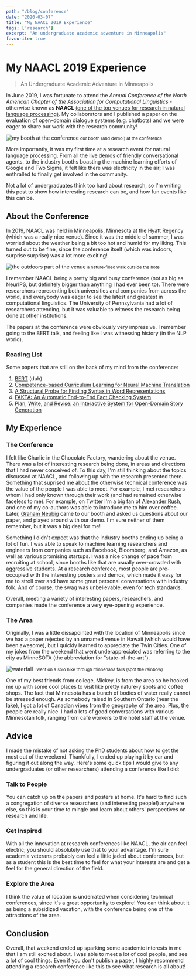 ```yaml
---
path: "/blog/conference"
date: "2020-03-07"
title: "My NAACL 2019 Experience"
tags: ['research']
excerpt: "An undergraduate academic adventure in Minneapolis"
favourite: true 
---
```


# My NAACL 2019 Experience
> An Undergraduate Academic Adventure in Minneapolis

In June 2019, I was fortunate to attend the *Annual Conference of the North American Chapter of the Association for Computational Linguistics* - otherwise known as **NAACL** [(one of the top venues for research in natural language processing)](https://naacl2019.org/). My collaborators and I published a paper on the evaluation of open-domain dialogue systems (e.g. chatbots) and we were eager to share our work with the research community!

![my booth at the conference](https://i.imgur.com/iYbqd4w.jpg)
<small> our booth (and demo!) at the conference </small>

More importantly, it was my first time at a research event for natural language processing. From all the live demos of friendly conversational agents, to the industry booths boasting the machine learning efforts of Google and Two Sigma, it felt like there was electricity in the air; I was enthralled to finally get involved in the community.

Not a lot of undergraduates think too hard about research, so I'm writing this post to show how interesting research can be, and how fun events like this can be.

## About the Conference
In 2019, NAACL was held in Minneapolis, Minnesota at the Hyatt Regency (which was a really nice venue). Since it was the middle of summer, I was worried about the weather being a bit too hot and humid for my liking. This turned out to be fine, since the conference itself (which was indoors, surprise surprise) was a lot more exciting!

![the outdoors part of the venue](https://i.imgur.com/QiwX2oV.jpg)
<small> a nature-filled walk outside the hotel </small>

I remember NAACL being a pretty big and busy conference (not as big as NeurIPS, but definitely bigger than anything I had ever been to). There were researchers representing both universities and companies from across the world, and everybody was eager to see the latest and greatest in computational linguistics. The University of Pennsylvania had a lot of researchers attending, but it was valuable to witness the research being done at other institutions.

The papers at the conference were obviously very impressive. I remember going to the BERT talk, and feeling like I was witnessing history (in the NLP world).

### Reading List
Some papers that are still on the back of my mind from the conference:
1. [BERT](https://arxiv.org/abs/1810.04805) (duh)
2. [Competence-based Curriculum Learning for Neural Machine Translation](https://arxiv.org/abs/1903.09848)
3. [A Structural Probe for Finding Syntax in Word Representations](https://nlp.stanford.edu/pubs/hewitt2019structural.pdf)
4. [FAKTA: An Automatic End-to-End Fact Checking System](https://arxiv.org/abs/1906.04164)
5. [Plan, Write, and Revise: an Interactive System for Open-Domain Story Generation](https://arxiv.org/pdf/1904.02357.pdf)

## My Experience

### The Conference
I felt like Charlie in the Chocolate Factory, wandering about the venue. There was a lot of interesting research being done, in areas and directions that I had never conceived of. To this day, I'm still thinking about the topics discussed at NAACL, and following up with the research presented there. Something that suprised me about the otherwise technical conference was the value of the people I was able to meet. For example, I met researchers whom I had only known through their work (and had remained otherwise faceless to me). For example, on Twitter I'm a big fan of [Alexander Rush](http://rush-nlp.com/), and one of my co-authors was able to introduce me to him over coffee. Later, [Graham Neubig](http://www.phontron.com/) came to our booth and asked us questions about our paper, and played around with our demo. I'm sure neither of them remember, but it was a big deal for me!

Something I didn't expect was that the industry booths ending up being a lot of fun. I was able to speak to machine learning researchers and engineers from companies such as Facebook, Bloomberg, and Amazon, as well as various promising startups. I was a nice change of pace from recruiting at school, since booths like that are usually over-crowded with aggressive students. At a research conferece, most people are pre-occupied with the interesting posters and demos, which made it easy for me to stroll over and have some great personal conversations with industry folk. And of course, the swag was unbelievable, even for tech standards.

Overall, meeting a variety of interesting papers, researchers, and companies made the conference a very eye-opening experience.

### The Area
Originally, I was a little dissapointed with the location of Minneapolis since we had a paper rejected by an unnamed venue in Hawaii (which would have been awesome), but I quickly learned to appreciate the Twin Cities. One of my jokes from the weekend that went underappreciated was referring to the city as MinneSOTA (the abbreviation for "state-of-the-art"). 

![waterfall](https://i.imgur.com/azZNo8D.jpg)
<small> i went on a solo hike through minnehaha falls (spot the rainbow) </small>

One of my best friends from college, Mickey, is from the area so he hooked me up with some cool places to visit like pretty nature-y spots and coffee shops. The fact that Minnesota has a bunch of bodies of water really cannot be stressed enough. As somebody raised in Southern Ontario (near the lake), I got a lot of Canadian vibes from the geography of the area. Plus, the people are really nice. I had a lots of good conversations with various Minnesotan folk, ranging from café workers to the hotel staff at the venue.

## Advice
I made the mistake of not asking the PhD students about how to get the most out of the weekend. Thankfully, I ended up playing it by ear and figuring it out along the way. Here's some quick tips I would give to any undergraduates (or other researchers) attending a conference like I did:

### Talk to People
You can catch up on the papers and posters at home. It's hard to find such a congregation of diverse researchers (and interesting people!) anywhere else, so this is your time to mingle and learn about others' perspectives on research and life.

### Get Inspired
With all the innovation at research conferences like NAACL, the air can feel electric; you should absolutely use that to your advantage. I'm sure academia veterans probably can feel a little jaded about conferences, but as a student this is the best time to feel for what your interests are and get a feel for the general direction of the field.

### Explore the Area
I think the value of location is underrated when considering technical conferences, since it's a great opportunity to explore! You can think about it as being a subsidized vacation, with the conference being one of the attractions of the area.

## Conclusion
Overall, that weekend ended up sparking some academic interests in me that I am still excited about. I was able to meet a lot of cool people, and see a lot of cool things. Even if you don't publish a paper, I highly recommend attending a research conference like this to see what research is all about!